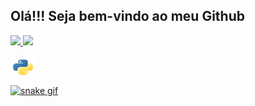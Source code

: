 ## Olá!!! Seja bem-vindo ao meu Github

 <div>
  <a href="https://github.com/GustavoSinastre">
  <img height="160em" src="https://github-readme-stats.vercel.app/api?username=GustavoSinastre&show_icons=true&include_all_commits=true&theme=dracula&count_private=true"/>
  <img height="160em" src="https://github-readme-stats.vercel.app/api/top-langs/?username=GustavoSinastre&layout=compact&langs_count=7&theme=dracula"/>
</div>

 <div style="display: inline_block"><br>
  <img align="center" alt="Gabi-Python" height="30" width="40" src="https://raw.githubusercontent.com/devicons/devicon/master/icons/python/python-original.svg">
</div>

![snake gif](https://github.com/GustavoSinastre/GustavoSinastre/blob/output/github-contribution-grid-snake.svg)

